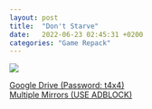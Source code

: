 ```yaml
---
layout: post
title:  "Don't Starve"
date:   2022-06-23 02:45:31 +0200
categories: "Game Repack"
---
```

<img src="https://i.ibb.co/vQsVqx6/NFO.png" /> <br>

<a href="https://0a0bin.klowdee.host/?62f64cb3d59d16d2#B8boHM878Vax1vwfPaze5tfHvjahsbGRhDUjwCocqXWE">Google Drive (Password: t4x4)</a> <br>
<a href="https://multiup.org/download/6dbe8eb33f3e18a8ac2d1fb36d742714/Don_t%20Starve%20%5B-tARA%20Repack%5D.zip">Multiple Mirrors (USE ADBLOCK)</a>

